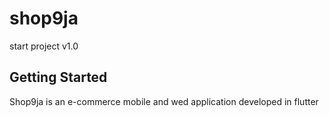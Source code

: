 # shop9ja

start project v1.0

## Getting Started

Shop9ja is an e-commerce mobile and wed application developed in flutter
